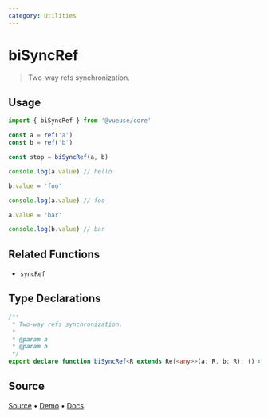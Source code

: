 ```yaml
---
category: Utilities
---
```


<!--DEMO_STARTS-->
<script setup>
import Demo from './demo.vue'
</script>
<DemoContainer><Demo/></DemoContainer>
<!--DEMO_ENDS-->

<!--HEAD_STARTS--><!--HEAD_ENDS-->


# biSyncRef

> Two-way refs synchronization.

## Usage

```ts
import { biSyncRef } from '@vueuse/core'

const a = ref('a')
const b = ref('b')

const stop = biSyncRef(a, b)

console.log(a.value) // hello

b.value = 'foo'

console.log(a.value) // foo

a.value = 'bar'

console.log(b.value) // bar
```

## Related Functions

- `syncRef`


<!--FOOTER_STARTS-->
## Type Declarations

```typescript
/**
 * Two-way refs synchronization.
 *
 * @param a
 * @param b
 */
export declare function biSyncRef<R extends Ref<any>>(a: R, b: R): () => void
```

## Source

[Source](https://github.com/antfu/vueuse/blob/master/packages/shared/biSyncRef/index.ts) • [Demo](https://github.com/antfu/vueuse/blob/master/packages/shared/biSyncRef/demo.vue) • [Docs](https://github.com/antfu/vueuse/blob/master/packages/shared/biSyncRef/index.md)


<!--FOOTER_ENDS-->
